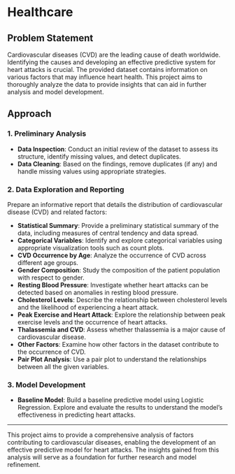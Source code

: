 # Healthcare

## Problem Statement

Cardiovascular diseases (CVD) are the leading cause of death worldwide. Identifying the causes and developing an effective predictive system for heart attacks is crucial. The provided dataset contains information on various factors that may influence heart health. This project aims to thoroughly analyze the data to provide insights that can aid in further analysis and model development.

## Approach

### 1. Preliminary Analysis

- **Data Inspection**: Conduct an initial review of the dataset to assess its structure, identify missing values, and detect duplicates.
- **Data Cleaning**: Based on the findings, remove duplicates (if any) and handle missing values using appropriate strategies.

### 2. Data Exploration and Reporting

Prepare an informative report that details the distribution of cardiovascular disease (CVD) and related factors:

- **Statistical Summary**: Provide a preliminary statistical summary of the data, including measures of central tendency and data spread.
- **Categorical Variables**: Identify and explore categorical variables using appropriate visualization tools such as count plots.
- **CVD Occurrence by Age**: Analyze the occurrence of CVD across different age groups.
- **Gender Composition**: Study the composition of the patient population with respect to gender.
- **Resting Blood Pressure**: Investigate whether heart attacks can be detected based on anomalies in resting blood pressure.
- **Cholesterol Levels**: Describe the relationship between cholesterol levels and the likelihood of experiencing a heart attack.
- **Peak Exercise and Heart Attack**: Explore the relationship between peak exercise levels and the occurrence of heart attacks.
- **Thalassemia and CVD**: Assess whether thalassemia is a major cause of cardiovascular disease.
- **Other Factors**: Examine how other factors in the dataset contribute to the occurrence of CVD.
- **Pair Plot Analysis**: Use a pair plot to understand the relationships between all the given variables.

### 3. Model Development

- **Baseline Model**: Build a baseline predictive model using Logistic Regression. Explore and evaluate the results to understand the model’s effectiveness in predicting heart attacks.

---

This project aims to provide a comprehensive analysis of factors contributing to cardiovascular diseases, enabling the development of an effective predictive model for heart attacks. The insights gained from this analysis will serve as a foundation for further research and model refinement.
